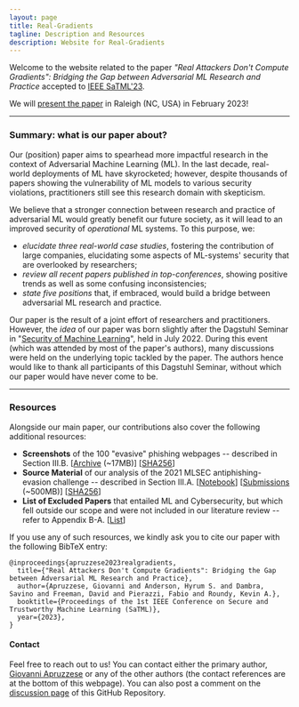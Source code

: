 ```yaml
---
layout: page
title: Real-Gradients
tagline: Description and Resources
description: Website for Real-Gradients
---
```



Welcome to the website related to the paper _"Real Attackers Don't Compute Gradients": Bridging the Gap between Adversarial ML Research and Practice_ accepted to [IEEE SaTML'23](https://satml.org/).

We will [present the paper](https://satml.org/) in Raleigh (NC, USA) in February 2023!


---

### Summary: what is our paper about?

Our (position) paper aims to spearhead more impactful research in the context of Adversarial Machine Learning (ML). In the last decade, real-world deployments of ML have skyrocketed; however, despite thousands of papers showing the vulnerability of ML models to various security violations, practitioners still see this research domain with skepticism. 

We believe that a stronger connection between research and practice of adversarial ML would greatly benefit our future society, as it will lead to an improved security of _operational_ ML systems. To this purpose, we:
* _elucidate three real-world case studies_, fostering the contribution of large companies, elucidating some aspects of ML-systems' security that are overlooked by researchers;
* _review all recent papers published in top-conferences_, showing positive trends as well as some confusing inconsistencies;
* _state five positions_ that, if embraced, would build a bridge between adversarial ML research and practice. 

Our paper is the result of a joint effort of researchers and practitioners. However, the _idea_ of our paper was born slightly after the Dagstuhl Seminar in "[Security of Machine Learning](https://www.dagstuhl.de/en/program/calendar/semhp/?semnr=22281)", held in July 2022. During this event (which was attended by most of the paper's authors), many discussions were held on the underlying topic tackled by the paper. The authors hence would like to thank all participants of this Dagstuhl Seminar, without which our paper would have never come to be.



---

### Resources

Alongside our main paper, our contributions also cover the following additional resources:

* **Screenshots** of the 100 "evasive" phishing webpages -- described in Section III.B. [[Archive](https://real-gradients.github.io/resources/data/caseStudy2_screenshots.zip) (~17MB)] [[SHA256](https://github.com/real-gradients/resources/data/caseStudy2_screenshots-SHA256)]
* **Source Material** of our analysis of the 2021 MLSEC antiphishing-evasion challenge -- described in Section III.A. [[Notebook](https://github.com/real-gradients/real-gradients.github.io/blob/main/resources/code/generate_plots.ipynb)] [[Submissions](https://1drv.ms/u/s!AiRbxLvsK4bMojLBxyzDoY3zY0CJ?e=nAQYF1)  (~500MB)] [[SHA256](https://real-gradients.github.io/resources/data/caseStudy3_submissions-SHA256)]
* **List of Excluded Papers** that entailed ML and Cybersecurity, but which fell outside our scope and were not included in our literature review -- refer to Appendix B-A. [[List](https://real-gradients.github.io/resources/leftout_papers)]

If you use any of such resources, we kindly ask you to cite our paper with the following BibTeX entry:
```
@inproceedings{apruzzese2023realgradients,
  title={"Real Attackers Don't Compute Gradients": Bridging the Gap between Adversarial ML Research and Practice},
  author={Apruzzese, Giovanni and Anderson, Hyrum S. and Dambra, Savino and Freeman, David and Pierazzi, Fabio and Roundy, Kevin A.},
  booktitle={Proceedings of the 1st IEEE Conference on Secure and Trustworthy Machine Learning (SaTML)},
  year={2023},
} 
```

#### Contact
Feel free to reach out to us! You can contact either the primary author, [Giovanni Apruzzese](mailto:giovanni.apruzzese@uni.li) or any of the other authors (the contact references are at the bottom of this webpage). You can also post a comment on the [discussion page](https://github.com/real-gradients/real-gradients.github.io/discussions/) of this GitHub Repository.